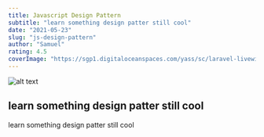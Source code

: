 ```yaml
---
title: Javascript Design Pattern
subtitle: "learn something design patter still cool"
date: "2021-05-23"
slug: "js-design-pattern"
author: "Samuel"
rating: 4.5
coverImage: "https://sgp1.digitaloceanspaces.com/yass/sc/laravel-livewire.png"
---
```


![alt text](https://sgp1.digitaloceanspaces.com/yass/sc/laravel-livewire.png "Post Thumbnail")
## learn something design patter still cool

learn something design patter still cool